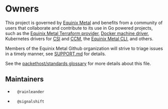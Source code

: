 # Owners

This project is governed by [Equinix Metal] and benefits from a community of users that
collaborate and contribute to its use in Go powered projects, such as the [Equinix Metal
Terraform provider], [Docker machine driver], Kubernetes drivers for [CSI] and [CCM],
the [Equinix Metal CLI], and others.

Members of the Equinix Metal Github organization will strive to triage issues in a
timely manner, see [SUPPORT.md] for details.

See the [packethost/standards glossary] for more details about this file.

## Maintainers

*       @rainleander
*       @signalshift

[Equinix Metal]: https://metal.equinix.com
[Equinix Metal Terraform provider]: https://github.com/packethost/terraform-provider-packet
[Docker machine driver]: https://github.com/packethost/docker-machine-driver-packet
[CSI]: https://github.com/packethost/csi-packet
[CCM]: https://github.com/packethost/packet-ccm
[Equinix Metal CLI]: https://github.com/packethost/packet-cli
[SUPPORT.md]: SUPPORT.md
[packethost/standards
glossary]: https://github.com/packethost/standards/blob/master/glossary.md#ownersmd
[CODEOWNERS]: CODEOWNERS
